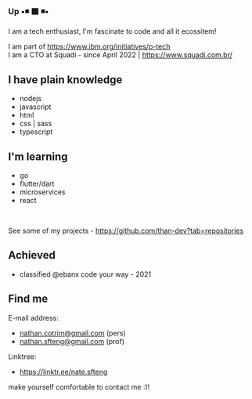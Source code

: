 ### Up ▪️◾ ⬛ ◾▪️

I am a tech enthusiast, I'm fascinate to code and all it ecossitem!

I am part of https://www.ibm.org/initiatives/p-tech <br>
I am a CTO at Squadi - since April 2022 | https://www.squadi.com.br/


## I have plain knowledge

- nodejs
- javascript
- html
- css | sass
- typescript

## I'm learning

- go
- flutter/dart
- microservices
- react

<br>

See some of my projects - https://github.com/than-dev?tab=repositories


## Achieved

- classified @ebanx code your way - 2021
 
## Find me

E-mail address:
- nathan.cotrim@gmail.com (pers)
- nathan.sfteng@gmail.com (prof)

Linktree:
- https://linktr.ee/nate.sfteng

make yourself comfortable to contact me :)!
